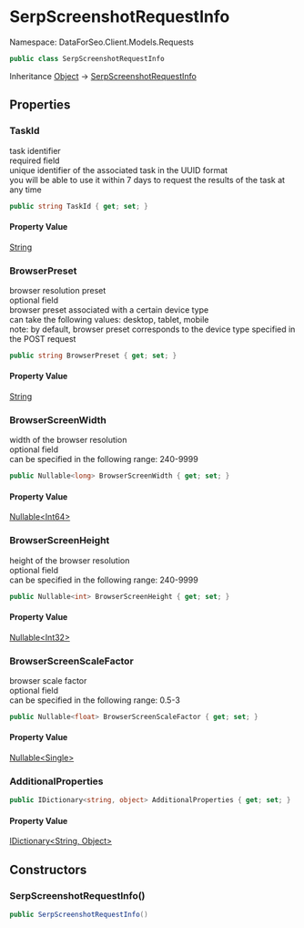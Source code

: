 # SerpScreenshotRequestInfo

Namespace: DataForSeo.Client.Models.Requests

```csharp
public class SerpScreenshotRequestInfo
```

Inheritance [Object](https://docs.microsoft.com/en-us/dotnet/api/system.object) → [SerpScreenshotRequestInfo](./dataforseo.client.models.requests.serpscreenshotrequestinfo.md)

## Properties

### **TaskId**

task identifier
 <br>required field
 <br>unique identifier of the associated task in the UUID format
 <br>you will be able to use it within 7 days to request the results of the task at any time

```csharp
public string TaskId { get; set; }
```

#### Property Value

[String](https://docs.microsoft.com/en-us/dotnet/api/system.string)<br>

### **BrowserPreset**

browser resolution preset
 <br>optional field
 <br>browser preset associated with a certain device type
 <br>can take the following values: desktop, tablet, mobile
 <br>note: by default, browser preset corresponds to the device type specified in the POST request

```csharp
public string BrowserPreset { get; set; }
```

#### Property Value

[String](https://docs.microsoft.com/en-us/dotnet/api/system.string)<br>

### **BrowserScreenWidth**

width of the browser resolution
 <br>optional field
 <br>can be specified in the following range: 240-9999

```csharp
public Nullable<long> BrowserScreenWidth { get; set; }
```

#### Property Value

[Nullable&lt;Int64&gt;](https://docs.microsoft.com/en-us/dotnet/api/system.nullable-1)<br>

### **BrowserScreenHeight**

height of the browser resolution
 <br>optional field
 <br>can be specified in the following range: 240-9999

```csharp
public Nullable<int> BrowserScreenHeight { get; set; }
```

#### Property Value

[Nullable&lt;Int32&gt;](https://docs.microsoft.com/en-us/dotnet/api/system.nullable-1)<br>

### **BrowserScreenScaleFactor**

browser scale factor
 <br>optional field
 <br>can be specified in the following range: 0.5-3

```csharp
public Nullable<float> BrowserScreenScaleFactor { get; set; }
```

#### Property Value

[Nullable&lt;Single&gt;](https://docs.microsoft.com/en-us/dotnet/api/system.nullable-1)<br>

### **AdditionalProperties**

```csharp
public IDictionary<string, object> AdditionalProperties { get; set; }
```

#### Property Value

[IDictionary&lt;String, Object&gt;](https://docs.microsoft.com/en-us/dotnet/api/system.collections.generic.idictionary-2)<br>

## Constructors

### **SerpScreenshotRequestInfo()**

```csharp
public SerpScreenshotRequestInfo()
```
